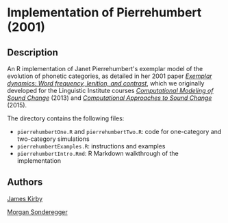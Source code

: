 # Implementation of Pierrehumbert (2001)

## Description
An R implementation of Janet Pierrehumbert's exemplar model of the evolution of phonetic categories, as detailed in her 2001 paper [*Exemplar dynamics: Word frequency, lenition, and contrast*](http://faculty.wcas.northwestern.edu/~jbp/publications/exemplar_dynamics.pdf), which we originally developed for the Linguistic Institute courses [*Computational Modeling of Sound Change*](http://lsa2013.lsa.umich.edu/2012/05/computational-modeling-of-sound-change/) (2013) and [*Computational Approaches to Sound Change*](https://lsa2015.uchicago.edu/courses/computational-approaches-sound-change) (2015).

The directory contains the following files:

- ```pierrehumbertOne.R``` and ```pierrehumbertTwo.R```: code for one-category and two-category simulations
- ```pierrehumbertExamples.R```: instructions and examples
- ```pierrehumbertIntro.Rmd```: R Markdown walkthrough of the implementation

## Authors
[James Kirby](j.kirby@ed.ac.uk)

[Morgan Sonderegger](morgan.sonderegger@mcgill.ca)

